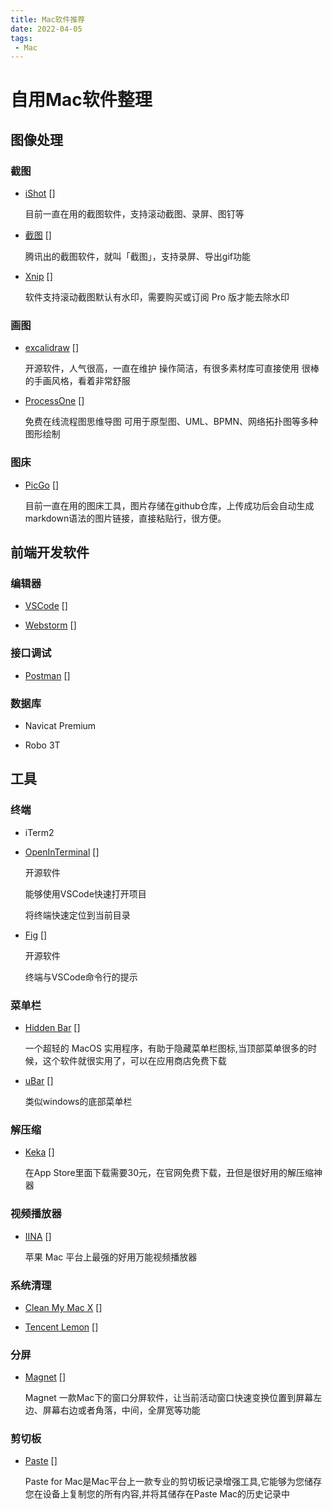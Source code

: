 ```yaml
---
title: Mac软件推荐
date: 2022-04-05
tags:
 - Mac
---
```

# 自用Mac软件整理

## 图像处理

### 截图
- [iShot](https://www.better365.cn/ishot.html) [<i class="iconfont star icon-a-pingfen5xing"></i>]

  目前一直在用的截图软件，支持滚动截图、录屏、图钉等

- [截图](https://jietu.qq.com/) [<i class="iconfont star icon-a-pingfen4xing"></i>]
  
  腾讯出的截图软件，就叫「截图」，支持录屏、导出gif功能

- [Xnip](https://zh.xnipapp.com/) [<i class="iconfont star icon-a-pingfen2xing"></i>]
  
  软件支持滚动截图默认有水印，需要购买或订阅 Pro 版才能去除水印

### 画图
- [excalidraw](https://excalidraw.com/) [<i class="iconfont star icon-a-pingfen5xing"></i>]
  
  开源软件，人气很高，一直在维护
  操作简洁，有很多素材库可直接使用
  很棒的手画风格，看着非常舒服

- [ProcessOne](https://www.processon.com/) [<i class="iconfont star icon-a-pingfen5xing"></i>]
  
  免费在线流程图思维导图
  可用于原型图、UML、BPMN、网络拓扑图等多种图形绘制

### 图床
- [PicGo](https://molunerfinn.com/PicGo/) [<i class="iconfont star icon-a-pingfen5xing"></i>]
  
  目前一直在用的图床工具，图片存储在github仓库，上传成功后会自动生成markdown语法的图片链接，直接粘贴行，很方便。


## 前端开发软件

###  编辑器

- [VSCode](https://code.visualstudio.com/) [<i class="iconfont star icon-a-pingfen5xing"></i>]

- [Webstorm](https://www.jetbrains.com/zh-cn/webstorm/) [<i class="iconfont star icon-a-pingfen4xing"></i>]

### 接口调试
- [Postman](https://www.postman.com/) [<i class="iconfont star icon-a-pingfen5xing"></i>]

### 数据库

- Navicat Premium

- Robo 3T


## 工具

### 终端

- iTerm2
- [OpenInTerminal](https://github.com/Ji4n1ng/OpenInTerminal/blob/master/Resources/README-zh.md) [<i class="iconfont star icon-a-pingfen5xing"></i>]
  
  开源软件

  能够使用VSCode快速打开项目

  将终端快速定位到当前目录

- [Fig](https://fig.io/) [<i class="iconfont star icon-a-pingfen4xing"></i>]
  
  开源软件

  终端与VSCode命令行的提示

### 菜单栏
- [Hidden Bar](https://apps.apple.com/app/hidden-bar/id1452453066) [<i class="iconfont star icon-a-pingfen5xing"></i>]
  
  一个超轻的 MacOS 实用程序，有助于隐藏菜单栏图标,当顶部菜单很多的时候，这个软件就很实用了，可以在应用商店免费下载
  
- [uBar](https://brawersoftware.com/products/ubar) [<i class="iconfont star icon-a-pingfen2xing"></i>]
  
  类似windows的底部菜单栏

### 解压缩

- [Keka](https://www.keka.io/en/) [<i class="iconfont star icon-a-pingfen5xing"></i>]
  
  在App Store里面下载需要30元，在官网免费下载，丑但是很好用的解压缩神器

### 视频播放器
- [IINA](https://www.iina.io/) [<i class="iconfont star icon-a-pingfen5xing"></i>]
  
  苹果 Mac 平台上最强的好用万能视频播放器

### 系统清理
- [Clean My Mac X](https://www.mycleanmymac.com/) [<i class="iconfont star icon-a-pingfen4xing"></i>]
  
- [Tencent Lemon](https://lemon.qq.com/) [<i class="iconfont star icon-a-pingfen4xing"></i>]

### 分屏
- [Magnet](https://apps.apple.com/cn/app/magnet/id441258766?mt=12) [<i class="iconfont star icon-a-pingfen4xing"></i>]
  
  Magnet 一款Mac下的窗口分屏软件，让当前活动窗口快速变换位置到屏幕左边、屏幕右边或者角落，中间，全屏宽等功能

### 剪切板
- [Paste](https://pasteapp.io/) [<i class="iconfont star icon-a-pingfen4xing"></i>]
  
  Paste for Mac是Mac平台上一款专业的剪切板记录增强工具,它能够为您储存您在设备上复制您的所有内容,并将其储存在Paste Mac的历史记录中







